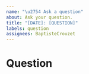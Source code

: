 ```yaml
---
name: "\u2754 Ask a question"
about: Ask your question.
title: "[DATE]: [QUESTION]"
labels: question
assignees: BaptisteCrouzet
---
```


# Question

<!-- A clear and complete question. I will probably open an issue for you if any changes are needed. -->
